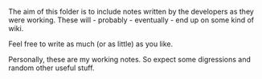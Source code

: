 The aim of this folder is to include notes written by the developers as they were working.
These will - probably - eventually - end up on some kind of wiki.

Feel free to write as much (or as little) as you like.

Personally, these are my working notes. So expect some digressions and random other useful stuff.
